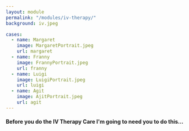 ```yaml
--- 
layout: module
permalink: "/modules/iv-therapy/"
background: iv.jpeg

cases:
  - name: Margaret
    image: MargaretPortrait.jpeg
    url: margaret
  - name: Franny
    image: FrannyPortrait.jpeg
    url: franny
  - name: Luigi
    image: LuigiPortrait.jpeg
    url: luigi
  - name: Agit
    image: AjitPortrait.jpeg
    url: agit
---
```

#### Before you do the IV Therapy Care I'm going to need you to do this...